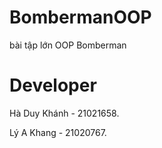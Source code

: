 # BombermanOOP
bài tập lớn OOP Bomberman

# Developer

Hà Duy Khánh - 21021658.

Lý A Khang - 21020767.

